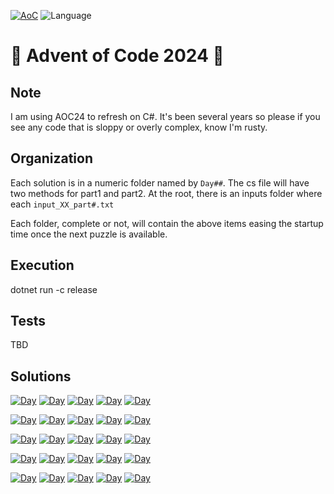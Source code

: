 [![AoC](https://badgen.net/badge/AoC/2024/blue)](https://adventofcode.com/2024)
![Language](https://badgen.net/badge/Language/.Net/blue)

# 🎅 Advent of Code 2024 🎁

## Note
I am using AOC24 to refresh on C#. It's been several years so please if you see any code that is sloppy or overly complex, know I'm rusty.

## Organization
Each solution is in a numeric folder named by `Day##`. The cs file will have two methods for part1 and part2.
At the root, there is an inputs folder where each `input_XX_part#.txt`

Each folder, complete or not, will contain the above items easing the startup time once the next puzzle is available. 

## Execution
dotnet run -c release

## Tests
TBD

## Solutions
<!--SOLUTIONS-->

[![Day](https://badgen.net/badge/01/%E2%98%85%E2%98%85/green)](Day01)
[![Day](https://badgen.net/badge/02/%E2%98%86%E2%98%86/red)](Day02)
[![Day](https://badgen.net/badge/03/%E2%98%86%E2%98%86/red)](Day03)
[![Day](https://badgen.net/badge/04/%E2%98%86%E2%98%86/red)](Day04)
[![Day](https://badgen.net/badge/05/%E2%98%86%E2%98%86/red)](Day05)

[![Day](https://badgen.net/badge/06/%E2%98%86%E2%98%86/red)](Day06)
[![Day](https://badgen.net/badge/07/%E2%98%86%E2%98%86/red)](Day07)
[![Day](https://badgen.net/badge/08/%E2%98%86%E2%98%86/red)](Day08)
[![Day](https://badgen.net/badge/09/%E2%98%86%E2%98%86/red)](Day09)
[![Day](https://badgen.net/badge/10/%E2%98%86%E2%98%86/red)](Day10)

[![Day](https://badgen.net/badge/11/%E2%98%86%E2%98%86/red)](Day11)
[![Day](https://badgen.net/badge/12/%E2%98%86%E2%98%86/red)](Day12)
[![Day](https://badgen.net/badge/13/%E2%98%86%E2%98%86/red)](Day13)
[![Day](https://badgen.net/badge/14/%E2%98%86%E2%98%86/red)](Day14)
[![Day](https://badgen.net/badge/15/%E2%98%86%E2%98%86/red)](Day15)

[![Day](https://badgen.net/badge/16/%E2%98%86%E2%98%86/red)](Day16)
[![Day](https://badgen.net/badge/17/%E2%98%86%E2%98%86/red)](Day17)
[![Day](https://badgen.net/badge/18/%E2%98%86%E2%98%86/red)](Day18)
[![Day](https://badgen.net/badge/19/%E2%98%86%E2%98%86/red)](Day19)
[![Day](https://badgen.net/badge/20/%E2%98%86%E2%98%86/red)](Day20)

[![Day](https://badgen.net/badge/21/%E2%98%86%E2%98%86/red)](Day21)
[![Day](https://badgen.net/badge/22/%E2%98%86%E2%98%86/red)](Day22)
[![Day](https://badgen.net/badge/23/%E2%98%86%E2%98%86/red)](Day23)
[![Day](https://badgen.net/badge/24/%E2%98%86%E2%98%86/red)](Day24)
[![Day](https://badgen.net/badge/25/%E2%98%86%E2%98%86/red)](Day25)


<!--SOLUTIONS-->
